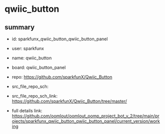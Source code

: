 # qwiic_button
 
## summary 
* id: sparkfunx_qwiic_button_qwiic_button_panel
* user: sparkfunx
* name: qwiic_button
* board: qwiic_button_panel
* repo: https://github.com/sparkfunX/Qwiic_Button



* src_file_repo_sch: 
* src_file_repo_sch_link: https://github.com/sparkfunX/Qwiic_Button/tree/master/
* full details link: https://github.com/oomlout/oomlout_oomp_project_bot_v_2/tree/main/projects/sparkfunx_qwiic_button_qwiic_button_panel/current_version/working  







